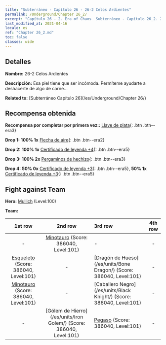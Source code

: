 ```yaml
---
title: "Subterráneo - Capítulo 26 - 26-2 Celos Ardientes"
permalink: /Underground/Chapter 26_2/
excerpt: "Capítulo 26 - 2. Era of Chaos  Subterráneo - Capítulo 26_2. 26-2 Celos Ardientes"
last_modified_at: 2021-04-16
locale: es
ref: "Chapter 26_2.md"
toc: false
classes: wide
---
```


## Detalles

 **Nombre:** 26-2 Celos Ardientes

 **Descripción:** Esa piel tiene que ser incómoda. Permíteme ayudarte a deshacerte de algo de carne...

 **Related to:** [Subterráneo Capítulo 26](/es/Underground/Chapter 26/)

## Recompensa obtenida

 **Recompensa por completar por primera vez::** [Llave de plata](/es/Items/con_693/){: .btn .btn--era3}

 **Drop 1:** **100% 1x** [Flecha de aire](/es/Items/her_449/){: .btn .btn--era2}

 **Drop 2:** **100% 1x** [Certificado de leyenda +4](/es/Items/mat_95/){: .btn .btn--era5}

 **Drop 3:** **100% 2x** [Pergaminos de hechizo](/es/Items/con_694/){: .btn .btn--era3}

 **Drop 4:** **50% 0x** [Certificado de leyenda +3](/es/Items/mat_88/){: .btn .btn--era5}, **50% 1x** [Certificado de leyenda +3](/es/Items/mat_88/){: .btn .btn--era5}


## Fight against Team
 **Hero:** [Mullich](/es/heroes/Mullich/) (Level:100)

 **Team:**


  | 1st row | 2nd row | 3rd row | 4th row |
  |:----:|:----:|:----|:----:|
  | - | [Minotauro](/es/units/Minotaur/) (Score: 386040, Level:101)  | - | - |
  | [Esqueleto](/es/units/Skeleton/) (Score: 386040, Level:101)  | - | [Dragón de Hueso](/es/units/Bone Dragon/) (Score: 386040, Level:101)  | - |
  | [Minotauro](/es/units/Minotaur/) (Score: 386040, Level:101)  | - | [Caballero Negro](/es/units/Black Knight/) (Score: 386040, Level:101)  | - |
  | - | [Gólem de Hierro](/es/units/Iron Golem/) (Score: 386040, Level:101)  | [Pegaso](/es/units/Pegasus/) (Score: 386040, Level:101)  | - |


